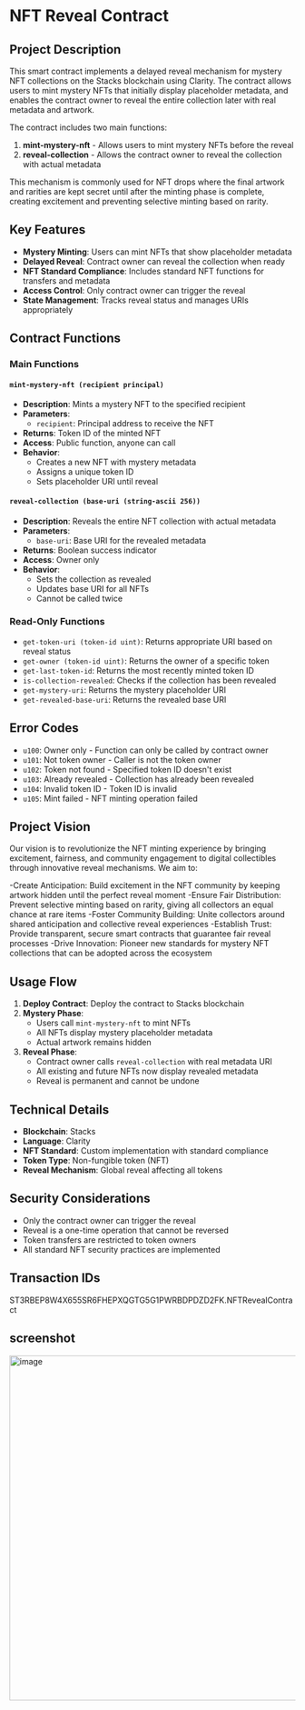 # NFT Reveal Contract

## Project Description

This smart contract implements a delayed reveal mechanism for mystery NFT collections on the Stacks blockchain using Clarity. The contract allows users to mint mystery NFTs that initially display placeholder metadata, and enables the contract owner to reveal the entire collection later with real metadata and artwork.

The contract includes two main functions:
1. **mint-mystery-nft** - Allows users to mint mystery NFTs before the reveal
2. **reveal-collection** - Allows the contract owner to reveal the collection with actual metadata

This mechanism is commonly used for NFT drops where the final artwork and rarities are kept secret until after the minting phase is complete, creating excitement and preventing selective minting based on rarity.

## Key Features

- **Mystery Minting**: Users can mint NFTs that show placeholder metadata
- **Delayed Reveal**: Contract owner can reveal the collection when ready
- **NFT Standard Compliance**: Includes standard NFT functions for transfers and metadata
- **Access Control**: Only contract owner can trigger the reveal
- **State Management**: Tracks reveal status and manages URIs appropriately

## Contract Functions

### Main Functions

#### `mint-mystery-nft (recipient principal)`
- **Description**: Mints a mystery NFT to the specified recipient
- **Parameters**: 
  - `recipient`: Principal address to receive the NFT
- **Returns**: Token ID of the minted NFT
- **Access**: Public function, anyone can call
- **Behavior**: 
  - Creates a new NFT with mystery metadata
  - Assigns a unique token ID
  - Sets placeholder URI until reveal

#### `reveal-collection (base-uri (string-ascii 256))`
- **Description**: Reveals the entire NFT collection with actual metadata
- **Parameters**: 
  - `base-uri`: Base URI for the revealed metadata
- **Returns**: Boolean success indicator
- **Access**: Owner only
- **Behavior**: 
  - Sets the collection as revealed
  - Updates base URI for all NFTs
  - Cannot be called twice

### Read-Only Functions

- `get-token-uri (token-id uint)`: Returns appropriate URI based on reveal status
- `get-owner (token-id uint)`: Returns the owner of a specific token
- `get-last-token-id`: Returns the most recently minted token ID
- `is-collection-revealed`: Checks if the collection has been revealed
- `get-mystery-uri`: Returns the mystery placeholder URI
- `get-revealed-base-uri`: Returns the revealed base URI

## Error Codes

- `u100`: Owner only - Function can only be called by contract owner
- `u101`: Not token owner - Caller is not the token owner
- `u102`: Token not found - Specified token ID doesn't exist
- `u103`: Already revealed - Collection has already been revealed
- `u104`: Invalid token ID - Token ID is invalid
- `u105`: Mint failed - NFT minting operation failed

## Project Vision
Our vision is to revolutionize the NFT minting experience by bringing excitement, fairness, and community engagement to digital collectibles through innovative reveal mechanisms. We aim to:

-Create Anticipation: Build excitement in the NFT community by keeping artwork hidden until the perfect reveal moment
-Ensure Fair Distribution: Prevent selective minting based on rarity, giving all collectors an equal chance at rare items
-Foster Community Building: Unite collectors around shared anticipation and collective reveal experiences
-Establish Trust: Provide transparent, secure smart contracts that guarantee fair reveal processes
-Drive Innovation: Pioneer new standards for mystery NFT collections that can be adopted across the ecosystem

## Usage Flow

1. **Deploy Contract**: Deploy the contract to Stacks blockchain
2. **Mystery Phase**: 
   - Users call `mint-mystery-nft` to mint NFTs
   - All NFTs display mystery placeholder metadata
   - Actual artwork remains hidden
3. **Reveal Phase**:
   - Contract owner calls `reveal-collection` with real metadata URI
   - All existing and future NFTs now display revealed metadata
   - Reveal is permanent and cannot be undone

## Technical Details

- **Blockchain**: Stacks
- **Language**: Clarity
- **NFT Standard**: Custom implementation with standard compliance
- **Token Type**: Non-fungible token (NFT)
- **Reveal Mechanism**: Global reveal affecting all tokens


## Security Considerations

- Only the contract owner can trigger the reveal
- Reveal is a one-time operation that cannot be reversed
- Token transfers are restricted to token owners
- All standard NFT security practices are implemented

## Transaction IDs
ST3RBEP8W4X655SR6FHEPXQGTG5G1PWRBDPDZD2FK.NFTRevealContract

## screenshot
<img width="1337" height="607" alt="image" src="https://github.com/user-attachments/assets/37951de2-b96d-4c4b-813a-15b707df4771" />

